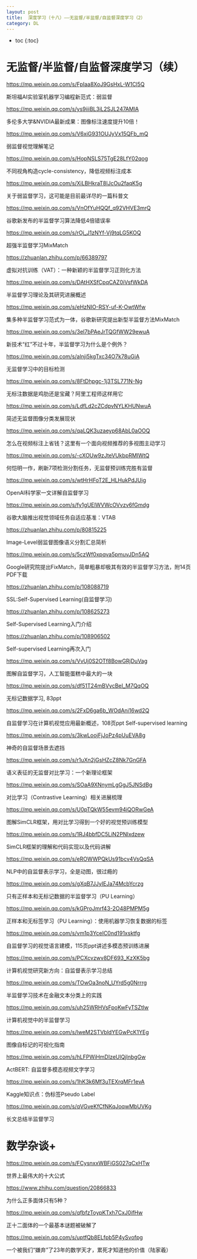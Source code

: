 ```yaml
---
layout: post
title:  深度学习（十八）——无监督/半监督/自监督深度学习（2）
category: DL 
---
```


* toc
{:toc}

# 无监督/半监督/自监督深度学习（续）

https://mp.weixin.qq.com/s/FpIaa8XoJ9GsHxL-W1Cl5Q

斯坦福AI实验室机器学习编程新范式：弱监督

https://mp.weixin.qq.com/s/ys9iiiBL3iL2SJL247AMlA

多伦多大学&NVIDIA最新成果：图像标注速度提升10倍！

https://mp.weixin.qq.com/s/V6xiG931OUJyVx15QFb_mQ

弱监督视觉理解笔记

https://mp.weixin.qq.com/s/HopNSLS75TgE28LfY02qog

不同视角构造cycle-consistency，降低视频标注成本

https://mp.weixin.qq.com/s/XiLBHkraT8lJcOu2faqK5g

关于弱监督学习，这可能是目前最详尽的一篇科普文

https://mp.weixin.qq.com/s/VnOfYuHQQf_q92VHVE3mrQ

谷歌新发布的半监督学习算法降低4倍错误率

https://mp.weixin.qq.com/s/rOj_J1zNYf-Vj9tqLG5KOQ

超强半监督学习MixMatch

https://zhuanlan.zhihu.com/p/66389797

虚拟对抗训练（VAT）：一种新颖的半监督学习正则化方法

https://mp.weixin.qq.com/s/DAtHXSfCpqCAZ0iVsfWkDA

半监督学习理论及其研究进展概述

https://mp.weixin.qq.com/s/eHzNIO-RSY-uf-K-OwtWfw

集多种半监督学习范式为一体，谷歌新研究提出新型半监督方法MixMatch

https://mp.weixin.qq.com/s/3el7bPAeJrTQGfWW29ewuA

新技术“红”不过十年，半监督学习为什么是个例外？

https://mp.weixin.qq.com/s/alnji5kgTxc34O7k78uGiA

无监督学习中的目标检测

https://mp.weixin.qq.com/s/8FtDhpgc-1j3TSL771N-Ng

无标注数据是鸡肋还是宝藏？阿里工程师这样用它

https://mp.weixin.qq.com/s/LdfLd2cZCdpvNYLKHUNwuA

简述无监督图像分类发展现状

https://mp.weixin.qq.com/s/qaLQK3uzaeyp68AbL0aOOQ

怎么在视频标注上省钱？这里有一个面向视频推荐的多视图主动学习

https://mp.weixin.qq.com/s/-cXOUw9zJteVUkbpRMIWtQ

何恺明一作，刷新7项检测分割任务，无监督预训练完胜有监督

https://mp.weixin.qq.com/s/wtHrHFoT2E_HLHukPdJUig

OpenAI科学家一文详解自监督学习

https://mp.weixin.qq.com/s/fy1gUElWVWcOVvzv6fGmdg

谷歌大脑推出视觉领域任务自适应基准：VTAB

https://zhuanlan.zhihu.com/p/80815225

Image-Level弱监督图像语义分割汇总简析

https://mp.weixin.qq.com/s/5czWf0xpqva5pmuvJDn5AQ

Google研究院提出FixMatch，简单粗暴却极其有效的半监督学习方法，附14页PDF下载

https://zhuanlan.zhihu.com/p/108088719

SSL:Self-Supervised Learning(自监督学习)

https://zhuanlan.zhihu.com/p/108625273

Self-Supervised Learning入门介绍

https://zhuanlan.zhihu.com/p/108906502

Self-supervised Learning再次入门

https://mp.weixin.qq.com/s/VvUj0S2OTf8BowGRjDuVag

图解自监督学习，人工智能蛋糕中最大的一块

https://mp.weixin.qq.com/s/df51T24mBVycBeI_M7QqOQ

无标记数据学习, 83ppt

https://mp.weixin.qq.com/s/2FxD6ga6b_WOdAni16wd2Q

自监督学习在计算机视觉应用最新概述，108页ppt Self-supervised learning

https://mp.weixin.qq.com/s/3kwLoojFjJoPz4pUuEVA8g

神奇的自监督场景去遮挡

https://mp.weixin.qq.com/s/r1uXn2jGsHZcZ8Nk7GnGFA

语义表征的无监督对比学习：一个新理论框架

https://mp.weixin.qq.com/s/SOaA9XNnymLgGgJ5JNSdBg

对比学习（Contrastive Learning）相关进展梳理

https://mp.weixin.qq.com/s/U0pTQkW55evm94iQORwGeA

图解SimCLR框架，用对比学习得到一个好的视觉预训练模型

https://mp.weixin.qq.com/s/1RJ4bbfDC5LiN2PNIxdzew

SimCLR框架的理解和代码实现以及代码讲解

https://mp.weixin.qq.com/s/eROWWPQkUs91bcv4VsQqSA

NLP中的自监督表示学习，全是动图，很过瘾的

https://mp.weixin.qq.com/s/gXqB7JJyIEJa74McbYcrzg

只有正样本和无标记数据的半监督学习（PU Learning）

https://mp.weixin.qq.com/s/kGProJmrf43-2O48PMPM5g

正样本和无标签学习（PU Learning）：使用机器学习恢复数据的标签

https://mp.weixin.qq.com/s/vm1p3YceIC0nd191xsktfg

自监督学习的视觉语言建模，115页ppt讲述多模态预训练进展

https://mp.weixin.qq.com/s/PCXcvzwv8DF693_KzXK5bg

计算机视觉研究新方向：自监督表示学习总结

https://mp.weixin.qq.com/s/TOwOa3noN_UYrd5g0Nrrrg

半监督学习技术在金融文本分类上的实践

https://mp.weixin.qq.com/s/uh25WRHVsFpoKwFyTSZtIw

计算机视觉中的半监督学习

https://mp.weixin.qq.com/s/lweM2STVbldYEGwPcK1YEg

图像自标记的可视化指南

https://mp.weixin.qq.com/s/hLFPWiHmDIzeUlQjInbgGw

ActBERT: 自监督多模态视频文字学习

https://mp.weixin.qq.com/s/1hK3k6Mf3uTEXrqMFr1evA

Kaggle知识点：伪标签Pseudo Label

https://mp.weixin.qq.com/s/qVGveKfCfNKqJoqwMbUVKg

长文总结半监督学习

# 数学杂谈+

https://mp.weixin.qq.com/s/FCysnxxWBFiGS027qCxHTw

世界上最伟大的十大公式

https://www.zhihu.com/question/20866833

为什么正多面体只有5种？

https://mp.weixin.qq.com/s/qfbfzToypKTxh7CxJ0ifHw

正十二面体的一个最基本谜题被破解了

https://mp.weixin.qq.com/s/uptfQb8ELfpb5P4ySvofpg

一个被我们“嫌弃”了23年的数学天才，累死才知道他的价值（陆家羲）

